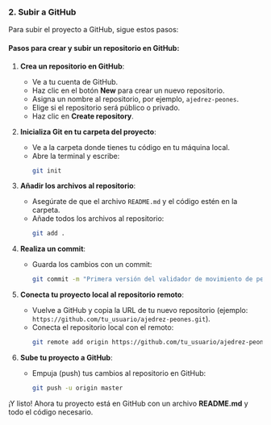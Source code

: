
### 2. **Subir a GitHub**

Para subir el proyecto a GitHub, sigue estos pasos:

#### **Pasos para crear y subir un repositorio en GitHub:**

1. **Crea un repositorio en GitHub**:
   - Ve a tu cuenta de GitHub.
   - Haz clic en el botón **New** para crear un nuevo repositorio.
   - Asigna un nombre al repositorio, por ejemplo, `ajedrez-peones`.
   - Elige si el repositorio será público o privado.
   - Haz clic en **Create repository**.

2. **Inicializa Git en tu carpeta del proyecto**:
   - Ve a la carpeta donde tienes tu código en tu máquina local.
   - Abre la terminal y escribe:
     ```bash
     git init
     ```

3. **Añadir los archivos al repositorio**:
   - Asegúrate de que el archivo `README.md` y el código estén en la carpeta.
   - Añade todos los archivos al repositorio:
     ```bash
     git add .
     ```

4. **Realiza un commit**:
   - Guarda los cambios con un commit:
     ```bash
     git commit -m "Primera versión del validador de movimiento de peones"
     ```

5. **Conecta tu proyecto local al repositorio remoto**:
   - Vuelve a GitHub y copia la URL de tu nuevo repositorio (ejemplo: `https://github.com/tu_usuario/ajedrez-peones.git`).
   - Conecta el repositorio local con el remoto:
     ```bash
     git remote add origin https://github.com/tu_usuario/ajedrez-peones.git
     ```

6. **Sube tu proyecto a GitHub**:
   - Empuja (push) tus cambios al repositorio en GitHub:
     ```bash
     git push -u origin master
     ```

¡Y listo! Ahora tu proyecto está en GitHub con un archivo **README.md** y todo el código necesario.
